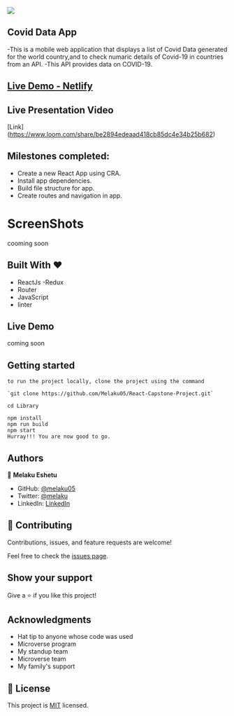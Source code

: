 ![](https://img.shields.io/badge/Microverse-blueviolet)

##  Covid Data App


-This is a mobile web application that displays a list of Covid Data generated for the world country,and  to check numaric details of Covid-19 in countries from an API.
-This API provides data on COVID-19.

## [Live Demo - Netlify](https://stellular-cannoli-3adc87.netlify.app//)
<!-- ## [Live Demo ]() -->

## Live Presentation Video

[Link] (https://www.loom.com/share/be2894edeaad418cb85dc4e34b25b682)

## Milestones completed:
- Create a new React App using CRA.
- Install app dependencies.
- Build file structure for app.
- Create routes and navigation in app.

# ScreenShots

cooming soon

## Built With &hearts;

- ReactJs
  -Redux
- Router
- JavaScript
- linter

## Live Demo

coming soon

## Getting started

```
to run the project locally, clone the project using the command

`git clone https://github.com/Melaku05/React-Capstone-Project.git`

cd Library

npm install
npm run build
npm start
Hurray!!! You are now good to go.
```

## Authors

👤 **Melaku Eshetu**

- GitHub: [@melaku05](https://github.com/melaku05)
- Twitter: [@melaku](https://twitter.com/melaku05)
- LinkedIn: [LinkedIn](https://www.linkedin.com/in/melaku-eshetu/)

## 🤝 Contributing

Contributions, issues, and feature requests are welcome!

Feel free to check the [issues page](../../issues/).

## Show your support

Give a ⭐️ if you like this project!

## Acknowledgments

- Hat tip to anyone whose code was used
- Microverse program
- My standup team
- Microverse team
- My family's support

## 📝 License

This project is [MIT](./MIT.md) licensed.
